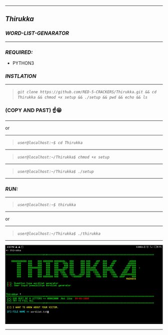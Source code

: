 ***
## _Thirukka_

### _WORD-LIST-GENARATOR_
***
### _REQUIRED:_
* PYTHON3

### _INSTLATION_
***
> _```git clone https://github.com/RED-5-CRACKERS/Thirukka.git && cd Thirukka && chmod +x setup && ./setup && pwd && echo && ls ```_
 ###  (COPY AND PAST) ☝️😁
***
or
***
> _```user@localhost:~$ cd Thirukka```_
***
> _```user@localhost:~/Thirukka$ chmod +x setup```_
***
> _```user@localhost:~/Thirukka$ ./setup```_
***

### _RUN:_
***
> _```user@localhost:~$ thirukka ```_
***
or
***
> _```user@localhost:~/Thirukka$ ./thirukka ```_
***
<img src=".thirukka.jpg" />

***
